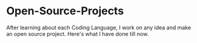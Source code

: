 # Open-Source-Projects
After learning about each Coding Language, I work on any idea and make an open source project. Here's what I have done till now.

